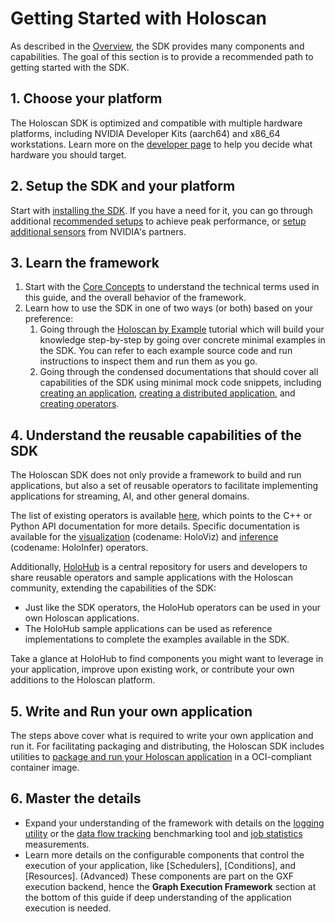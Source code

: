 # Getting Started with Holoscan

As described in the [Overview](./overview.md), the SDK provides many components and capabilities. The goal of this section is to provide a recommended path to getting started with the SDK.

## 1. Choose your platform

The Holoscan SDK is optimized and compatible with multiple hardware platforms, including NVIDIA Developer Kits (aarch64) and x86_64 workstations. Learn more on the [developer page](https://developer.nvidia.com/holoscan-sdk) to help you decide what hardware you should target.

## 2. Setup the SDK and your platform

Start with [installing the SDK](./sdk_installation.md). If you have a need for it, you can go through additional [recommended setups](./additional_setup.md) to achieve peak performance, or [setup additional sensors](./third_party_hw_setup.md) from NVIDIA's partners.

## 3. Learn the framework

1. Start with the [Core Concepts](./holoscan_core.md) to understand the technical terms used in this guide, and the overall behavior of the framework.
2. Learn how to use the SDK in one of two ways (or both) based on your preference:
   1. Going through the [Holoscan by Example](./holoscan_by_example.md) tutorial which will build your knowledge step-by-step by going over concrete minimal examples in the SDK. You can refer to each example source code and run instructions to inspect them and run them as you go.
   2. Going through the condensed documentations that should cover all capabilities of the SDK using minimal mock code snippets, including [creating an application](./holoscan_create_app.md), [creating a distributed application](./holoscan_create_distributed_app.md), and [creating operators](./holoscan_create_operator.md).

## 4. Understand the reusable capabilities of the SDK

The Holoscan SDK does not only provide a framework to build and run applications, but also a set of reusable operators to facilitate implementing applications for streaming, AI, and other general domains.

The list of existing operators is available [here](./holoscan_operators_extensions.md), which points to the C++ or Python API documentation for more details. Specific documentation is available for the [visualization](./visualization.md) (codename: HoloViz) and [inference](./inference.md) (codename: HoloInfer) operators.

Additionally, [HoloHub](https://nvidia-holoscan.github.io/holohub) is a central repository for users and developers to share reusable operators and sample applications with the Holoscan community, extending the capabilities of the SDK:

- Just like the SDK operators, the HoloHub operators can be used in your own Holoscan applications.
- The HoloHub sample applications can be used as reference implementations to complete the examples available in the SDK.

Take a glance at HoloHub to find components you might want to leverage in your application, improve upon existing work, or contribute your own additions to the Holoscan platform.

## 5. Write and Run your own application

The steps above cover what is required to write your own application and run it. For facilitating packaging and distributing, the Holoscan SDK includes utilities to [package and run your Holoscan application](./holoscan_packager.md) in a OCI-compliant container image.

## 6. Master the details

- Expand your understanding of the framework with details on the [logging utility](./holoscan_logging.md) or the [data flow tracking](./flow_tracking.md) benchmarking tool and [job statistics](./gxf_job_statistics) measurements.
- Learn more details on the configurable components that control the execution of your application, like [Schedulers], [Conditions], and [Resources]. (Advanced) These components are part on the GXF execution backend, hence the **Graph Execution Framework** section at the bottom of this guide if deep understanding of the application execution is needed.
